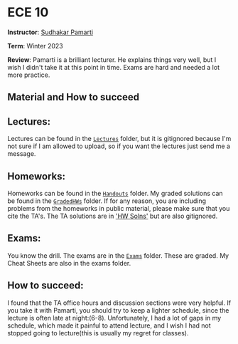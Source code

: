 # ECE 10

**Instructor**: [Sudhakar Pamarti](https://www.bruinwalk.com/professors/sudhakar-pamarti/)

**Term**: Winter 2023

**Review**: Pamarti is a brilliant lecturer. He explains things very well, but I wish I didn't take it at this point in time. Exams are hard and needed a lot more practice. 


## Material and How to succeed
## Lectures:
Lectures can be found in the [`Lectures`](./Lectures/) folder, but it is gitignored because I'm not sure if I am allowed to upload, so if you want the lectures just send me a message.


## Homeworks:
Homeworks can be found in the [`Handouts`](./HandoutsHWs/) folder. My graded solutions can be found in the [`GradedHWs`](./GradedHWs/) folder. If for any reason, you are including problems from the homeworks in public material, please make sure that you cite the TA's. The TA solutions are in ['HW Solns'](./HW_Solns/) but are also gitignored.


## Exams:
You know the drill. The exams are in the [`Exams`](./Exams/) folder. These are graded. My Cheat Sheets are also in the exams folder.

## How to succeed:
I found that the TA office hours and discussion sections were very helpful. If you take it with Pamarti, you should try to keep a lighter schedule, since the lecture is often late at night:(6-8). Unfortunately, I had a lot of gaps in my schedule, which made it painful to attend lecture, and I wish I had not stopped going to lecture(this is usually my regret for classes).